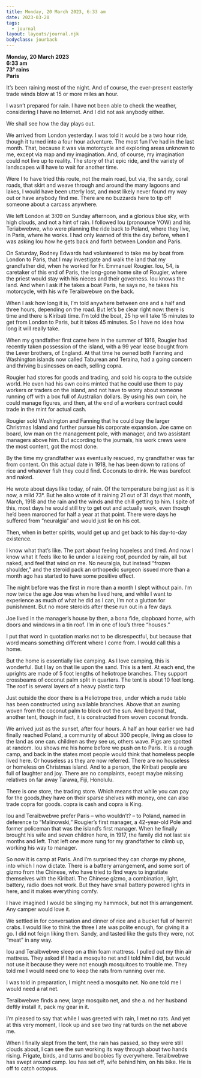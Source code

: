 ```yaml
---
title: Monday, 20 March 2023, 6:33 am
date: 2023-03-20
tags:
  - journal
layout: layouts/journal.njk
bodyclass: jourback
---
```

**Monday, 20 March 2023**  
**6:33 am**  
**73° rains**  
**Paris**

It’s been raining most of the night. And of course, the ever-present easterly trade winds blow at 15 or more miles an hour.

I wasn’t prepared for rain. I have not been able to check the weather, considering I have no Internet. And I did not ask anybody either.

We shall see how the day plays out.

We arrived from London yesterday. I was told it would be a two hour ride,  though it turned into a four hour adventure. The most fun I’ve had in the last month. That, because it was via motorcycle and exploring areas unknown to me, except via map and my imagination. And, of course, my imagination could not live up to reality. The story of that epic ride, and the variety of landscapes will have to wait for another time.

Were I to have tried this route, not the main road,  but via, the sandy, coral roads, that skirt and weave through and around the many lagoons and lakes, I would have been utterly lost, and most likely never found my way out or have anybody find me. There are no buzzards here to tip off someone about a carcass anywhere.

We left London at 3:09 on Sunday afternoon, and a glorious blue sky, with high clouds, and not a hint of rain. I followed Iou (pronounce YOW) and his Teriabwebwe, who were planning the ride back to Poland, where they live, in Paris, where he works. I had only learned of this the day before, when I was asking Iou how he gets back and forth between London and Paris.

On Saturday, Rodney Edwards had volunteered to take me by boat from London to Paris, that I may investigate and walk the land that my grandfather did, when he worked for Fr.  Emmanuel Rougier. Iou, 54, is caretaker of this end of Paris, the long-gone home site of Rougier,  where the priest  would stay with his nieces and their governess. Iou knows the land. And when I ask if he takes a boat Paris, he says no, he takes his motorcycle, with his wife Teraibwebwe on the back.

When I ask how long it is, I’m told anywhere between one and a half and three hours, depending on the road. But let’s be clear right now: there is time and there is Kiribati time. I’m told the boat, 25 hp will take 15 minutes to get from London to Paris, but it takes 45 minutes. So I have no idea how long it will really take.

When my grandfather first came here in the summer of 1916, Rougier had recently taken possession of the island, with a 99 year lease bought from the Lever brothers, of England. At that time he owned both Fanning and Washington islands now called Taburean and Teraina, had a going concern and thriving businesses on each, selling copra.

Rougier had stores for goods and trading, and sold his copra to the outside world. He even had his own coins minted that he could use them to pay workers or traders on the island, and not have to worry about someone running off with a box full of Australian dollars. By using his own coin, he could manage figures, and then, at the end of a workers contract could trade in the mint for actual cash.

Rougier sold Washington and Fanning that he could buy the larger Christmas Island and further pursue his corporate expansion. Joe came on board, low man on the management pole, with manager, and two assistant managers above him. But according to the journals, his work crews were the most content, got the most done.

By the time my grandfather was eventually rescued, my grandfather was far from content. On this actual date in 1918, he has been down to rations of rice and whatever fish they could find. Coconuts to drink. He was barefoot and naked.

He wrote about days like today, of rain. Of the temperature being just as it is now, a mild 73°. But he also wrote of it raining 21 out of 31 days that month, March, 1918 and the rain and the winds and the chill getting to him. I spite of this, most days he would still try to get out and actually work, even though he’d been marooned for half a year at that point. There were days he suffered from “neuralgia“ and would just lie on his cot.

Then, when in better spirits, would get up and get back to his day-to-day existence.

I know what that’s like. The part about feeling hopeless and tired. And now I know what it feels like to lie under a leaking roof, pounded by rain, all but naked, and feel that wind on me. No neuralgia, but instead “frozen shoulder,” and the steroid pack an orthopedic surgeon issued more than a month ago has started to have some positive effect.

The night before was the first in more than a month I slept without pain. I’m now twice the age Joe was when he lived here, and while I want to experience as much of what he did as I can, I’m not a glutton for punishment. But no more steroids after these run out in a few days.

Joe lived in the manager’s house by then, a bona fide, clapboard home, with doors and windows in a tin roof. I’m in one of Iou’s three “houses.”

I put that word in quotation marks not to be disrespectful, but because that word means something different where I come from. I would call this a home.

But the home is essentially like camping. As I love camping, this is wonderful. But I lay on that lie upon the sand. This is a tent. At each end, the uprights are made of 5 foot lengths of heliotrope branches. They support crossbeams of coconut palm split in quarters. The tent is about 10 feet long. The roof is several layers of a heavy plastic tarp

Just outside the door there is a Heliotrope tree, under which a rude table has been constructed using available branches. Above that an awning woven from the coconut palm to block out the sun. And beyond that, another tent, though in fact, it is constructed from woven coconut fronds.

We arrived just as the sunset, after four hours. A half an hour earlier we had finally reached Poland, a community of about 300 people, living as close to the land as one can. children as they see us, others wave. Pigs are spotted at random. Iou shows me his home before we push on to Paris. It is a rough camp,
and back in the states most people would think that homeless people lived here. Or houseless as they are now referred. There are no houseless or homeless on Christmas island. And to a person, the Kiribati people are full of laughter and joy. There are no complaints, except maybe missing relatives on far away Tarawa, Fiji, Honolulu.

There is one store, the trading store. Which means that while you can pay for the goods,they have on their sparse shelves with money, one can also trade copra for goods. copra is cash and copra is King.

Iou and Teraibwebwe prefer Paris – who wouldn’t? – to Poland, named in deference to “Malinowski,” Rougier’s first manager, a 42-year-old Pole and former policeman that was the island’s first manager. When he finally brought his wife and seven children here, in 1917, the family did not last six months and left. That left one more rung for my grandfather to climb up, working his way to manager.

So now it is camp at Paris. And I’m surprised they can charge my phone, into which I now dictate. There is a battery arrangement, and some sort of gizmo from the Chinese, who have tried to find ways to ingratiate themselves with the Kiribati. The Chinese gizmo, a combination, light, battery, radio does not work. But they have small battery powered lights in here, and it makes everything comfy.

I have imagined I would be slinging my hammock, but not this arrangement. Any camper would love it.

We settled in for conversation and dinner of rice and a bucket full of hermit crabs. I would like to think the three I ate was polite enough, for giving it a go. I did not feign liking them. Sandy, and tasted like the guts they were, not “meat” in any way.

Iou and Teraibwebwe sleep on a thin foam mattress. I pulled out my thin air mattress. They asked if I had a mosquito net and I told him I did, but would not use it because they were not enough mosquitoes to trouble me. They told me I would need one to keep the rats from running over me.

I was told in preparation, I might need a mosquito net. No one told me I would need a rat net.

Teraibwebwe finds a new, large mosquito net, and she a. nd her husband deftly install it, pack my gear in it.

I’m pleased to say that while I was greeted with rain, I met no rats. And yet at this very moment, I look up and see two tiny rat turds on the net above me.

When I finally slept from the tent, the rain has passed, so they were still clouds about, I can see the sun working its way through about two hands rising. Frigate, birds, and turns and boobies fly everywhere. Teraibwebwe has swept around camp. Iou has set off, wife behind him, on his bike. He is off to catch octopus.
